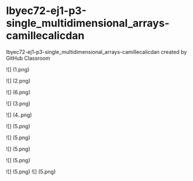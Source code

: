 # lbyec72-ej1-p3-single_multidimensional_arrays-camillecalicdan
lbyec72-ej1-p3-single_multidimensional_arrays-camillecalicdan created by GitHub Classroom
 
![] (1.png)

![] (2.png)

![] (6.png)

![] (3.png)

![] (4..png)

![] (5.png)

![] (5.png)

![] (5.png)

![] (5.png)

![] (5.png)
![] (5.png)

